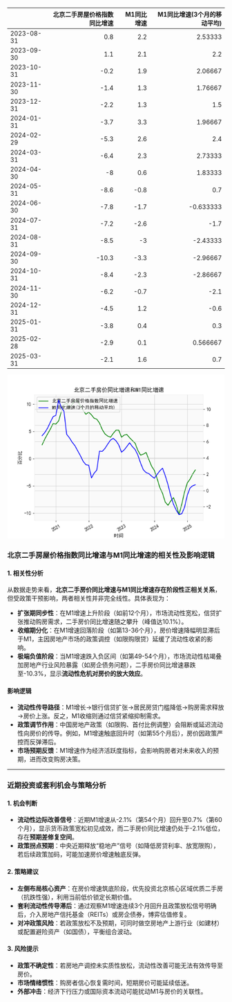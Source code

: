 |            |   北京二手房屋价格指数同比增速 |   M1同比增速 |   M1同比增速(3个月的移动平均) |
|:-----------|-------------------------------:|-------------:|------------------------------:|
| 2023-08-31 |                            0.8 |          2.2 |                      2.53333  |
| 2023-09-30 |                            1.1 |          2.1 |                      2.2      |
| 2023-10-31 |                           -0.2 |          1.9 |                      2.06667  |
| 2023-11-30 |                           -1.4 |          1.3 |                      1.76667  |
| 2023-12-31 |                           -2.2 |          1.3 |                      1.5      |
| 2024-01-31 |                           -3.7 |          3.3 |                      1.96667  |
| 2024-02-29 |                           -5.3 |          2.6 |                      2.4      |
| 2024-03-31 |                           -6.4 |          2.3 |                      2.73333  |
| 2024-04-30 |                           -8   |          0.6 |                      1.83333  |
| 2024-05-31 |                           -8.6 |         -0.8 |                      0.7      |
| 2024-06-30 |                           -7.8 |         -1.7 |                     -0.633333 |
| 2024-07-31 |                           -7.2 |         -2.6 |                     -1.7      |
| 2024-08-31 |                           -8.5 |         -3   |                     -2.43333  |
| 2024-09-30 |                          -10.3 |         -3.3 |                     -2.96667  |
| 2024-10-31 |                           -8.4 |         -2.3 |                     -2.86667  |
| 2024-11-30 |                           -6.2 |         -0.7 |                     -2.1      |
| 2024-12-31 |                           -4.5 |          1.2 |                     -0.6      |
| 2025-01-31 |                           -3.8 |          0.4 |                      0.3      |
| 2025-02-28 |                           -2.9 |          0.1 |                      0.566667 |
| 2025-03-31 |                           -2.1 |          1.6 |                      0.7      |

![图](home_price.png)



### 北京二手房屋价格指数同比增速与M1同比增速的相关性及影响逻辑

#### 1. 相关性分析
从数据走势来看，**北京二手房价同比增速与M1同比增速存在阶段性正相关关系**，但受政策干预影响，两者相关性并非完全线性。具体表现为：
- **扩张期同步性**：在M1增速上升阶段（如前12个月），市场流动性宽松，信贷扩张推动购房需求，二手房价同比增速随之攀升（峰值达10.1%）。  
- **收缩期分化**：在M1增速回落阶段（如第13-36个月），房价增速降幅明显滞后于M1，主因房地产市场的政策调控（如限购限贷）延缓了流动性收紧的影响。  
- **极端负值阶段**：当M1增速跌入负区间（如第49-54个月），市场流动性枯竭叠加房地产行业风险暴露（如房企债务问题），二手房价同比增速暴跌至-10.3%，显示**流动性危机对房价的放大效应**。

#### 影响逻辑
- **流动性传导路径**：M1增长→银行信贷扩张→居民房贷门槛降低→购房需求释放→房价上涨。反之，M1收缩则通过信贷紧缩抑制需求。  
- **政策调节作用**：中国房地产政策（如限购、首付比例调整）会阻断或延迟流动性向房价的传导。例如，M1增速触底回升时（如第55个月后），房价因政策严控而反弹滞后。  
- **市场预期反馈**：M1增速作为经济活跃度指标，会影响购房者对未来收入的预期，进而改变购房决策。

---

### 近期投资或套利机会与策略分析

#### 1. 机会判断
- **流动性边际改善信号**：近期M1增速从-2.1%（第54个月）回升至0.7%（第60个月），显示货币政策宽松初见成效，而二手房价同比增速仍处于-2.1%低位，存在**预期差修复空间**。  
- **政策拐点预期**：中央近期释放“稳地产”信号（如降低房贷利率、放宽限购），若后续政策加码，可能加速房价增速触底反弹。

#### 2. 策略建议
- **左侧布局核心资产**：在房价增速筑底阶段，优先投资北京核心区域优质二手房（抗跌性强），利用当前低价锁定长期价值。  
- **套利流动性传导滞后**：通过观察M1增速连续3个月回升且政策放松信号明确后，介入房地产信托基金（REITs）或房企债券，博弈估值修复。  
- **对冲政策风险**：若政策放松不及预期，可同时做空房地产上游行业（如建材）或配置避险资产（如国债），平衡组合波动。

#### 3. 风险提示
- **政策不确定性**：若房地产调控未实质性放松，流动性改善可能无法有效传导至房价。  
- **市场情绪惯性**：购房者信心恢复需时间，短期房价可能延续低迷。  
- **外部冲击**：经济下行压力或国际资本流动可能扰动M1与房价的关联性。